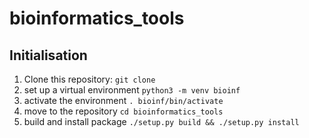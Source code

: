 # bioinformatics_tools
## Initialisation
1. Clone this repository: `git clone `
2. set up a virtual environment `python3 -m venv bioinf`
3. activate the environment `. bioinf/bin/activate`
4. move to the repository `cd bioinformatics_tools`
5. build and install package `./setup.py build && ./setup.py install`

